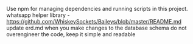 Use npm for managing dependencies and running scripts in this project.
whatsapp helper library - https://github.com/WhiskeySockets/Baileys/blob/master/README.md
update erd.md when you make changes to the database schema
do not overengineer the code, keep it simple and readable
